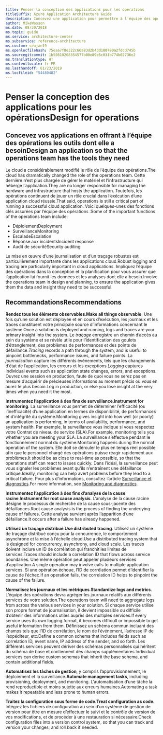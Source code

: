 ```yaml
---
title: Penser la conception des applications pour les opérations
titleSuffix: Azure Application Architecture Guide
description: Concevez une application pour permettre à l’équipe des opérations de disposer des outils nécessaires.
author: MikeWasson
ms.date: 08/30/2018
ms.topic: guide
ms.service: architecture-center
ms.subservice: reference-architecture
ms.custom: seojan19
ms.openlocfilehash: 75eaa7f8e322c66a83d2b43d180780a2fdcd745b
ms.sourcegitcommit: 1b50810208354577b00e89e5c031b774b02736e2
ms.translationtype: HT
ms.contentlocale: fr-FR
ms.lasthandoff: 01/23/2019
ms.locfileid: "54480482"
---
```

# <a name="design-for-operations"></a><span data-ttu-id="e8537-103">Penser la conception des applications pour les opérations</span><span class="sxs-lookup"><span data-stu-id="e8537-103">Design for operations</span></span>

## <a name="design-an-application-so-that-the-operations-team-has-the-tools-they-need"></a><span data-ttu-id="e8537-104">Concevez vos applications en offrant à l’équipe des opérations les outils dont elle a besoin</span><span class="sxs-lookup"><span data-stu-id="e8537-104">Design an application so that the operations team has the tools they need</span></span>

<span data-ttu-id="e8537-105">Le cloud a considérablement modifié le rôle de l’équipe des opérations.</span><span class="sxs-lookup"><span data-stu-id="e8537-105">The cloud has dramatically changed the role of the operations team.</span></span> <span data-ttu-id="e8537-106">Cette dernière n’est plus chargée de gérer le matériel et l’infrastructure qui héberge l’application.</span><span class="sxs-lookup"><span data-stu-id="e8537-106">They are no longer responsible for managing the hardware and infrastructure that hosts the application.</span></span>  <span data-ttu-id="e8537-107">Toutefois, les opérations continuent de jouer un rôle crucial dans l’exécution d’une application cloud réussie.</span><span class="sxs-lookup"><span data-stu-id="e8537-107">That said, operations is still a critical part of running a successful cloud application.</span></span> <span data-ttu-id="e8537-108">Voici quelques-unes des fonctions clés assurées par l’équipe des opérations :</span><span class="sxs-lookup"><span data-stu-id="e8537-108">Some of the important functions of the operations team include:</span></span>

- <span data-ttu-id="e8537-109">Déploiement</span><span class="sxs-lookup"><span data-stu-id="e8537-109">Deployment</span></span>
- <span data-ttu-id="e8537-110">Surveillance</span><span class="sxs-lookup"><span data-stu-id="e8537-110">Monitoring</span></span>
- <span data-ttu-id="e8537-111">Escalade</span><span class="sxs-lookup"><span data-stu-id="e8537-111">Escalation</span></span>
- <span data-ttu-id="e8537-112">Réponse aux incidents</span><span class="sxs-lookup"><span data-stu-id="e8537-112">Incident response</span></span>
- <span data-ttu-id="e8537-113">Audit de sécurité</span><span class="sxs-lookup"><span data-stu-id="e8537-113">Security auditing</span></span>

<span data-ttu-id="e8537-114">La mise en œuvre d’une journalisation et d’un traçage robustes est particulièrement importante dans les applications cloud.</span><span class="sxs-lookup"><span data-stu-id="e8537-114">Robust logging and tracing are particularly important in cloud applications.</span></span> <span data-ttu-id="e8537-115">Impliquez l’équipe des opérations dans la conception et la planification pour vous assurer que l’application lui fournit les données et les analyses dont elle a besoin.</span><span class="sxs-lookup"><span data-stu-id="e8537-115">Involve the operations team in design and planning, to ensure the application gives them the data and insight thay need to be successful.</span></span>  <!-- to do: Link to DevOps checklist -->

## <a name="recommendations"></a><span data-ttu-id="e8537-116">Recommandations</span><span class="sxs-lookup"><span data-stu-id="e8537-116">Recommendations</span></span>

<span data-ttu-id="e8537-117">**Rendez tous les éléments observables**.</span><span class="sxs-lookup"><span data-stu-id="e8537-117">**Make all things observable**.</span></span> <span data-ttu-id="e8537-118">Une fois qu’une solution est déployée et en cours d’exécution, les journaux et les traces constituent votre principale source d’informations concernant le système.</span><span class="sxs-lookup"><span data-stu-id="e8537-118">Once a solution is deployed and running, logs and traces are your primary insight into the system.</span></span> <span data-ttu-id="e8537-119">Le *traçage* enregistre un chemin d’accès au sein du système et se révèle utile pour l’identification des goulots d’étranglement, des problèmes de performances et des points de défaillance.</span><span class="sxs-lookup"><span data-stu-id="e8537-119">*Tracing* records a path through the system, and is useful to pinpoint bottlenecks, performance issues, and failure points.</span></span> <span data-ttu-id="e8537-120">La *journalisation* capture les différents événements, tels que les changements d’état de l’application, les erreurs et les exceptions.</span><span class="sxs-lookup"><span data-stu-id="e8537-120">*Logging* captures individual events such as application state changes, errors, and exceptions.</span></span> <span data-ttu-id="e8537-121">Ouvrez une session en production, faute de quoi vous ne serez pas en mesure d’acquérir de précieuses informations au moment précis où vous en aurez le plus besoin.</span><span class="sxs-lookup"><span data-stu-id="e8537-121">Log in production, or else you lose insight at the very times when you need it the most.</span></span>

<span data-ttu-id="e8537-122">**Instrumentez l’application à des fins de surveillance**.</span><span class="sxs-lookup"><span data-stu-id="e8537-122">**Instrument for monitoring**.</span></span> <span data-ttu-id="e8537-123">La surveillance vous permet de déterminer l’efficacité (ou l’inefficacité) d’une application en termes de disponibilité, de performances et d’intégrité du système.</span><span class="sxs-lookup"><span data-stu-id="e8537-123">Monitoring gives insight into how well (or poorly) an application is performing, in terms of availability, performance, and system health.</span></span> <span data-ttu-id="e8537-124">Par exemple, la surveillance vous indique si vous respectez votre Contrat de niveau de service (SLA).</span><span class="sxs-lookup"><span data-stu-id="e8537-124">For example, monitoring tells you whether you are meeting your SLA.</span></span> <span data-ttu-id="e8537-125">La surveillance s’effectue pendant le fonctionnement normal du système.</span><span class="sxs-lookup"><span data-stu-id="e8537-125">Monitoring happens during the normal operation of the system.</span></span> <span data-ttu-id="e8537-126">Elle doit se dérouler le plus en temps réel possible afin que le personnel chargé des opérations puisse réagir rapidement aux problèmes.</span><span class="sxs-lookup"><span data-stu-id="e8537-126">It should be as close to real-time as possible, so that the operations staff can react to issues quickly.</span></span> <span data-ttu-id="e8537-127">Dans l’idéal, la surveillance peut vous signaler les problèmes avant qu’ils n’entraînent une défaillance critique.</span><span class="sxs-lookup"><span data-stu-id="e8537-127">Ideally, monitoring can help avert problems before they lead to a critical failure.</span></span> <span data-ttu-id="e8537-128">Pour plus d’informations, consultez l’article [Surveillance et diagnostics][monitoring].</span><span class="sxs-lookup"><span data-stu-id="e8537-128">For more information, see [Monitoring and diagnostics][monitoring].</span></span>

<span data-ttu-id="e8537-129">**Instrumentez l’application à des fins d’analyse de la cause racine**.</span><span class="sxs-lookup"><span data-stu-id="e8537-129">**Instrument for root cause analysis**.</span></span> <span data-ttu-id="e8537-130">L’analyse de la cause racine désigne le processus de recherche de la cause sous-jacente des défaillances.</span><span class="sxs-lookup"><span data-stu-id="e8537-130">Root cause analysis is the process of finding the underlying cause of failures.</span></span> <span data-ttu-id="e8537-131">Cette analyse survient après l’apparition d’une défaillance.</span><span class="sxs-lookup"><span data-stu-id="e8537-131">It occurs after a failure has already happened.</span></span>

<span data-ttu-id="e8537-132">**Utilisez un traçage distribué**.</span><span class="sxs-lookup"><span data-stu-id="e8537-132">**Use distributed tracing**.</span></span> <span data-ttu-id="e8537-133">Utilisez un système de traçage distribué conçu pour la concurrence, le comportement asynchrone et la mise à l’échelle cloud.</span><span class="sxs-lookup"><span data-stu-id="e8537-133">Use a distributed tracing system that is designed for concurrency, asynchrony, and cloud scale.</span></span> <span data-ttu-id="e8537-134">Les traces doivent inclure un ID de corrélation qui franchit les limites de services.</span><span class="sxs-lookup"><span data-stu-id="e8537-134">Traces should include a correlation ID that flows across service boundaries.</span></span> <span data-ttu-id="e8537-135">Une même opération peut appeler plusieurs services d’application.</span><span class="sxs-lookup"><span data-stu-id="e8537-135">A single operation may involve calls to multiple application services.</span></span> <span data-ttu-id="e8537-136">Si une opération échoue, l’ID de corrélation permet d’identifier la cause de l’échec.</span><span class="sxs-lookup"><span data-stu-id="e8537-136">If an operation fails, the correlation ID helps to pinpoint the cause of the failure.</span></span>

<span data-ttu-id="e8537-137">**Normalisez les journaux et les métriques**.</span><span class="sxs-lookup"><span data-stu-id="e8537-137">**Standardize logs and metrics**.</span></span> <span data-ttu-id="e8537-138">L’équipe des opérations devra agréger les journaux relatifs aux différents services de votre solution.</span><span class="sxs-lookup"><span data-stu-id="e8537-138">The operations team will need to aggregate logs from across the various services in your solution.</span></span> <span data-ttu-id="e8537-139">Si chaque service utilise son propre format de journalisation, il devient impossible ou difficile d’obtenir des informations utiles auprès des multiples services.</span><span class="sxs-lookup"><span data-stu-id="e8537-139">If every service uses its own logging format, it becomes difficult or impossible to get useful information from them.</span></span> <span data-ttu-id="e8537-140">Définissez un schéma commun incluant des champs tels que l’ID de corrélation, le nom de l’événement, l’adresse IP de l’expéditeur, etc.</span><span class="sxs-lookup"><span data-stu-id="e8537-140">Define a common schema that includes fields such as correlation ID, event name, IP address of the sender, and so forth.</span></span> <span data-ttu-id="e8537-141">Les différents services peuvent dériver des schémas personnalisés qui héritent du schéma de base et contiennent des champs supplémentaires.</span><span class="sxs-lookup"><span data-stu-id="e8537-141">Individual services can derive custom schemas that inherit the base schema, and contain additional fields.</span></span>

<span data-ttu-id="e8537-142">**Automatisez les tâches de gestion**, y compris l’approvisionnement, le déploiement et la surveillance.</span><span class="sxs-lookup"><span data-stu-id="e8537-142">**Automate management tasks**, including provisioning, deployment, and monitoring.</span></span> <span data-ttu-id="e8537-143">L’automatisation d’une tâche la rend reproductible et moins sujette aux erreurs humaines.</span><span class="sxs-lookup"><span data-stu-id="e8537-143">Automating a task makes it repeatable and less prone to human errors.</span></span>

<span data-ttu-id="e8537-144">**Traitez la configuration sous forme de code**.</span><span class="sxs-lookup"><span data-stu-id="e8537-144">**Treat configuration as code**.</span></span> <span data-ttu-id="e8537-145">Intégrez les fichiers de configuration au sein d’un système de gestion de version pour être en mesure d’effectuer le suivi et le contrôle de version de vos modifications, et de procéder à une restauration si nécessaire.</span><span class="sxs-lookup"><span data-stu-id="e8537-145">Check configuration files into a version control system, so that you can track and version your changes, and roll back if needed.</span></span>

<!-- links -->

[monitoring]: ../../best-practices/monitoring.md
